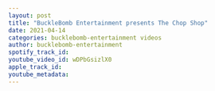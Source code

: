 ```yaml
---
layout: post
title: "BuckleBomb Entertainment presents The Chop Shop"
date: 2021-04-14
categories: bucklebomb-entertainment videos
author: bucklebomb-entertainment
spotify_track_id: 
youtube_video_id: wDPbGsizlX0
apple_track_id: 
youtube_metadata: 
---
```

